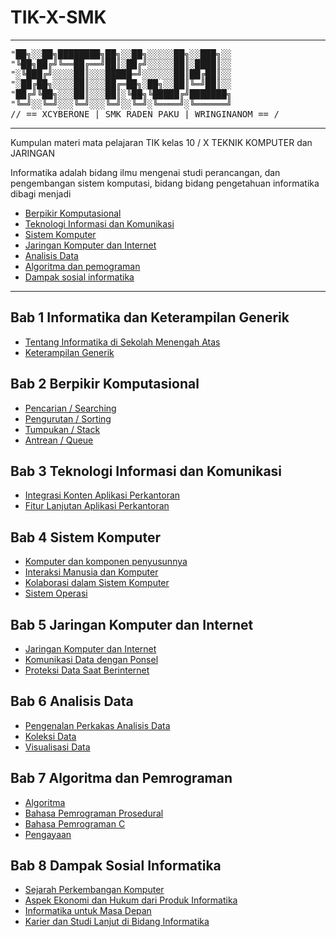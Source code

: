 # TIK-X-SMK
---
<pre>
"██╗░░██╗████████╗██╗░░██╗░░░░░██╗░░███╗░░
"╚██╗██╔╝╚══██╔══╝██║░██╔╝░░░░░██║░████║░░
"░╚███╔╝░░░░██║░░░█████═╝░░░░░░██║██╔██║░░
"░██╔██╗░░░░██║░░░██╔═██╗░██╗░░██║╚═╝██║░░
"██╔╝╚██╗░░░██║░░░██║░╚██╗╚█████╔╝███████╗
"╚═╝░░╚═╝░░░╚═╝░░░╚═╝░░╚═╝░╚════╝░╚══════╝
// == XCYBERONE | SMK RADEN PAKU | WRINGINANOM == /
</pre>
---
Kumpulan materi mata pelajaran TIK kelas 10 / X TEKNIK KOMPUTER dan JARINGAN

Informatika adalah bidang ilmu mengenai studi perancangan, dan pengembangan sistem komputasi,
bidang bidang pengetahuan informatika dibagi menjadi 

- [Berpikir Komputasional](bk.md)
- [Teknologi Informasi dan Komunikasi](tik.md)
- [Sistem Komputer](sistem-komputer.md)
- [Jaringan Komputer dan Internet](jaringan-komputer-internet.md)
- [Analisis Data](analisis-data.md)
- [Algoritma dan pemograman](algoritma-pemrograman.md)
- [Dampak sosial informatika](dampak-sosial-informatika.md)

---

## Bab 1 Informatika dan Keterampilan Generik

- [Tentang Informatika di Sekolah Menengah Atas](ti.md)
- [Keterampilan Generik](kg.md)

## Bab 2 Berpikir Komputasional

- [Pencarian / Searching](p.md)
- [Pengurutan / Sorting](s.md)
- [Tumpukan / Stack](t.md)
- [Antrean / Queue](a.md)

## Bab 3 Teknologi Informasi dan Komunikasi

- [Integrasi Konten Aplikasi Perkantoran](app-kantor.md)
- [Fitur Lanjutan Aplikasi Perkantoran](fitur-app-kantor.md)

## Bab 4 Sistem Komputer

- [Komputer dan komponen penyusunnya](kom.md)
- [Interaksi Manusia dan Komputer](manusia.md)
- [Kolaborasi dalam Sistem Komputer](k.md)
- [Sistem Operasi](os.md)

## Bab 5 Jaringan Komputer dan Internet

- [Jaringan Komputer dan Internet](jarkom.md)
- [Komunikasi Data dengan Ponsel](komunikasi-data-dengan-ponsel.md)
- [Proteksi Data Saat Berinternet](proteksi.md)

## Bab 6 Analisis Data

- [Pengenalan Perkakas Analisis Data](analisis.md)
- [Koleksi Data](koleksi.md)
- [Visualisasi Data](data.md)

## Bab 7 Algoritma dan Pemrograman

- [Algoritma](algoritma.md)
- [Bahasa Pemrograman Prosedural](bpp.md)
- [Bahasa Pemrograman C](c.md)
- [Pengayaan](pengayaan.md)

## Bab 8 Dampak Sosial Informatika

- [Sejarah Perkembangan Komputer](sejarah.md)
- [Aspek Ekonomi dan Hukum dari Produk Informatika](aehpi.md)
- [Informatika untuk Masa Depan](ti.md)
- [Karier dan Studi Lanjut di Bidang Informatika](info.md)

